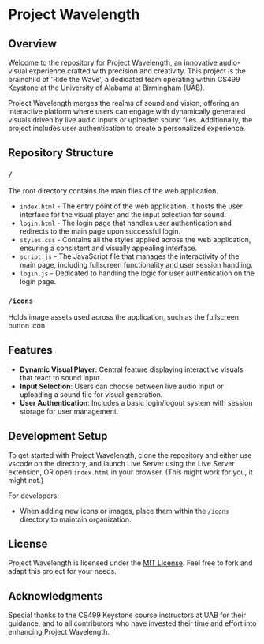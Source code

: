 # Project Wavelength

## Overview
Welcome to the repository for Project Wavelength, an innovative audio-visual experience crafted with precision and creativity. This project is the brainchild of 'Ride the Wave', a dedicated team operating within CS499 Keystone at the University of Alabama at Birmingham (UAB).

Project Wavelength merges the realms of sound and vision, offering an interactive platform where users can engage with dynamically generated visuals driven by live audio inputs or uploaded sound files. Additionally, the project includes user authentication to create a personalized experience.

## Repository Structure

### `/`
The root directory contains the main files of the web application.

- `index.html` - The entry point of the web application. It hosts the user interface for the visual player and the input selection for sound.
- `login.html` - The login page that handles user authentication and redirects to the main page upon successful login.
- `styles.css` - Contains all the styles applied across the web application, ensuring a consistent and visually appealing interface.
- `script.js` - The JavaScript file that manages the interactivity of the main page, including fullscreen functionality and user session handling.
- `login.js` - Dedicated to handling the logic for user authentication on the login page.

### `/icons`
Holds image assets used across the application, such as the fullscreen button icon.

## Features

- **Dynamic Visual Player**: Central feature displaying interactive visuals that react to sound input.
- **Input Selection**: Users can choose between live audio input or uploading a sound file for visual generation.
- **User Authentication**: Includes a basic login/logout system with session storage for user management.

## Development Setup

To get started with Project Wavelength, clone the repository and either use vscode on the directory, and launch Live Server using the Live Server extension, OR open `index.html` in your browser. (This might work for you, it might not.)

For developers:
- When adding new icons or images, place them within the `/icons` directory to maintain organization.

## License

Project Wavelength is licensed under the [MIT License](LICENSE). Feel free to fork and adapt this project for your needs.

## Acknowledgments

Special thanks to the CS499 Keystone course instructors at UAB for their guidance, and to all contributors who have invested their time and effort into enhancing Project Wavelength.